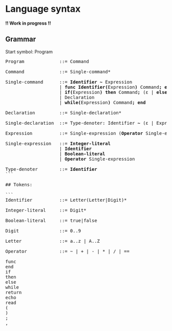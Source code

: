 # Language syntax

**!! Work in progress !!**

## Grammar

Start symbol: Program

<pre>
Program             ::= Command

Command             ::= Single-command*

Single-command      ::= <b>Identifier ~</b> Expression
                    | <b>func</b> <b>Identifier(</b>Expression<b>)</b> Command<b>; end</b>
                    | <b>if(</b>Expression<b>) then</b> Command<b>;</b> (ε | <b>else</b> Command<b>;</b>) <b>end</b>
                    | Declaration
                    | <b>while(</b>Expression<b>)</b> Command<b>; end</b>

Declaration         ::= Single-declaration*

Single-declaration  ::= Type-denoter: Identifier <b>~</b> (ε | Expression)

Expression          ::= Single-expression (<b>Operator</b> Single-expression)

Single-expression   ::= <b>Integer-literal</b>
                    | <b>Identifier</b>
                    | <b>Boolean-literal</b>
                    | <b>Operator</b> Single-expression

Type-denoter        ::= <b>Identifier</b>
```

## Tokens:

```
Identifier          ::= Letter(Letter|Digit)*

Integer-literal     ::= Digit*

Boolean-literal     ::= true|false

Digit               ::= 0..9

Letter              ::= a..z | A..Z

Operator            ::= ~ | + | - | * | / | ==

func
end
if
then
else
while
return
echo
read
(
)
;
,
</pre>
